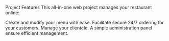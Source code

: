 Project Features 
This all-in-one web project manages your restaurant online:

Create and modify your menu with ease.
Facilitate secure 24/7 ordering for your customers.
Manage your clientele.
A simple administration panel ensure efficient management.
